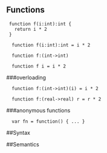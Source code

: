 ## Functions
```
 function f(i:int):int {
   return i * 2
 }
```

`  function f(i:int):int = i * 2`

`  function f:(int->int)`

`  function f i = i * 2`

###overloading


`  function f:(int->int)(i) = i * 2`

`  function f:(real->real) r = r * 2`

###anonymous functions


`  var fn = function() { ... }`

##Syntax


##Semantics
